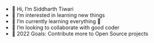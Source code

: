 - 👋 Hi, I’m Siddharth Tiwari
- 👀 I’m interested in learning new things
- 🌱 I’m currently learning everything 🤣
- 👯 I’m looking to collaborate with good coder
- 🥅 2022 Goals: Contribute more to Open Source projects

<!---
siddtiwari1103/siddtiwari1103 is a ✨ special ✨ repository because its `README.md` (this file) appears on your GitHub profile.
You can click the Preview link to take a look at your changes.
--->
